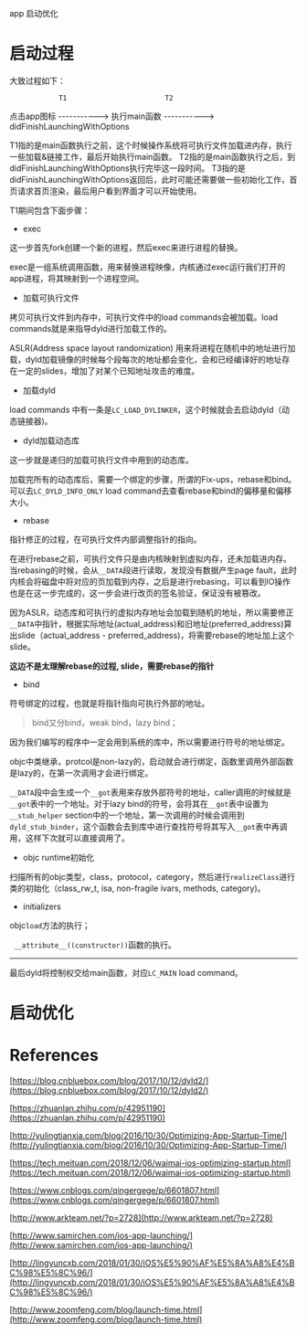 
app 启动优化

# 启动过程

大致过程如下：

				T1                        T2
点击app图标 -----------> 执行main函数 -----------> didFinishLaunchingWithOptions

T1指的是main函数执行之前，这个时候操作系统将可执行文件加载进内存，执行一些加载&链接工作，最后开始执行main函数。
T2指的是main函数执行之后，到didFinishLaunchingWithOptions执行完毕这一段时间。
T3指的是didFinishLaunchingWithOptions返回后，此时可能还需要做一些初始化工作，首页请求首页渲染，最后用户看到界面才可以开始使用。

T1期间包含下面步骤：

- exec

这一步首先fork创建一个新的进程，然后exec来进行进程的替换。

exec是一组系统调用函数，用来替换进程映像，内核通过exec运行我们打开的app进程，将其映射到一个进程空间。

- 加载可执行文件

拷贝可执行文件到内存中，可执行文件中的load commands会被加载。load commands就是来指导dyld进行加载工作的。

ASLR(Address space layout randomization) 用来将进程在随机中的地址进行加载，dyld加载镜像的时候每个段每次的地址都会变化，会和已经编译好的地址存在一定的slides，增加了对某个已知地址攻击的难度。 

- 加载dyld

load commands 中有一条是`LC_LOAD_DYLINKER`，这个时候就会去启动dyld（动态链接器)。

- dyld加载动态库

这一步就是递归的加载可执行文件中用到的动态库。

加载完所有的动态库后，需要一个绑定的步骤，所谓的Fix-ups，rebase和bind。可以去`LC_DYLD_INFO_ONLY` load command去查看rebase和bind的偏移量和偏移大小。

- rebase

指针修正的过程，在可执行文件内部调整指针的指向。

在进行rebase之前，可执行文件只是由内核映射到虚拟内存，还未加载进内存。当rebasing的时候，会从`__DATA`段进行读取，发现没有数据产生page fault，此时内核会将磁盘中将对应的页加载到内存，之后是进行rebasing，可以看到IO操作也是在这一步完成的，这一步会进行改页的签名验证，保证没有被篡改。

因为ASLR，动态库和可执行的虚拟内存地址会加载到随机的地址，所以需要修正`__DATA`中指针，根据实际地址(actual_address)和旧地址(preferred_address)算出slide（actual_address - preferred_address)，将需要rebase的地址加上这个slide。

**这边不是太理解rebase的过程, slide，需要rebase的指针**

- bind

符号绑定的过程，也就是将指针指向可执行外部的地址。

> bind又分bind，weak bind，lazy bind；

因为我们编写的程序中一定会用到系统的库中，所以需要进行符号的地址绑定。

objc中类继承，protcol是non-lazy的，启动就会进行绑定，函数里调用外部函数是lazy的，在第一次调用才会进行绑定。

`__DATA`段中会生成一个`__got`表用来存放外部符号的地址，caller调用的时候就是`__got`表中的一个地址。对于lazy bind的符号，会将其在`__got`表中设置为`__stub_helper` section中的一个地址，第一次调用的时候会调用到`dyld_stub_binder`，这个函数会去到库中进行查找符号将其写入`__got`表中再调用，这样下次就可以直接调用了。

- objc runtime初始化

扫描所有的objc类型，class，protocol，category，然后进行`realizeClass`进行类的初始化（class_rw_t, isa, non-fragile ivars, methods, category)。

- initializers

objc`load`方法的执行；

` __attribute__((constructor))`函数的执行。

---

最后dyld将控制权交给main函数，对应`LC_MAIN` load command。

# 启动优化


# References

[https://blog.cnbluebox.com/blog/2017/10/12/dyld2/](https://blog.cnbluebox.com/blog/2017/10/12/dyld2/)

[https://zhuanlan.zhihu.com/p/42951190](https://zhuanlan.zhihu.com/p/42951190)

[http://yulingtianxia.com/blog/2016/10/30/Optimizing-App-Startup-Time/](http://yulingtianxia.com/blog/2016/10/30/Optimizing-App-Startup-Time/)

[https://tech.meituan.com/2018/12/06/waimai-ios-optimizing-startup.html](https://tech.meituan.com/2018/12/06/waimai-ios-optimizing-startup.html)

[https://www.cnblogs.com/qingergege/p/6601807.html](https://www.cnblogs.com/qingergege/p/6601807.html)

[http://www.arkteam.net/?p=2728](http://www.arkteam.net/?p=2728)

[http://www.samirchen.com/ios-app-launching/](http://www.samirchen.com/ios-app-launching/)

[http://lingyuncxb.com/2018/01/30/iOS%E5%90%AF%E5%8A%A8%E4%BC%98%E5%8C%96/](http://lingyuncxb.com/2018/01/30/iOS%E5%90%AF%E5%8A%A8%E4%BC%98%E5%8C%96/)

[http://www.zoomfeng.com/blog/launch-time.html](http://www.zoomfeng.com/blog/launch-time.html)
